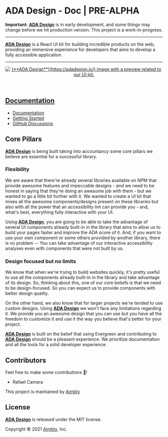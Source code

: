 # ADA Design - Doc | PRE-ALPHA

**Important:** [**ADA Design**](https://adadesign.io/) is in early development, and some things may change before we hit production version. This project is a work-in-progress.

---

[**ADA Design**](https://adadesign.io/) is a React UI kit for building incredible products on the web, providing an immersive experience for developers that aims to develop a fully accessible application.

---

<div align="center">
  <a href="https://evergreen.segment.com/">
    <img src="https://i.imgur.com/3z3QHag.png" alt="[**ADA Design**](https://adadesign.io/) image with a preview related to our UI-kit.">
	<br>
  <br>
  <br>
</div>

## Documentation

- [Documentation](https://adadesign.io/)
- [Getting Started](https://adadesign.io/docs/getting-started)
- [GitHub Discussions](https://github.com/aimbly/ada-design-doc/discussions)

## Core Pillars

[**ADA Design**](https://adadesign.io/) is being built taking into accountancy some core pillars we believe are essential for a successful library.

### Flexibility

We are aware that there're already several libraries available on NPM that provide awesome features and impeccable designs - and we need to be honest in saying that they're doing an awesome job with them - but we wanted to go a little bit further with it. We wanted to create a UI kit that mixes all the awesome components/designs present on these libraries but also with all the power that an accessibility lint can provide you - and, what's best, everything fully interactive with your UI.

Using [**ADA Design**](https://adadesign.io/), you are going to be able to take the advantage of several UI components already built-in in the library that aims to allow us to build your pages faster and improve the ADA score of it. And, if you want to use your own component or some others provided by another library, there is no problem -- You can take advantage of our interactive accessibility analyses even with components that were not built by us.

### Design focused but no limits

We know that when we're trying to build websites quickly, it's pretty useful to use all the components already built-in in the library and take advantage of its design. So, thinking about this, one of our core beliefs is that we need to be design-focused. So you can expect us to provide components with better design quality.

On the other hand, we also know that for larger projects we're tended to use custom designs. Using [**ADA Design**](https://adadesign.io/) we won't face any limitations regarding it. We provide you an awesome design that you can use but you have all the freedom to customize it and use it the way you believe that's better for your project.

[**ADA Design**](https://adadesign.io/) is built on the belief that using Evergreen and contributing to [**ADA Design**](https://adadesign.io/) should be a pleasant experience. We prioritize documentation and all the tools for a solid developer experience.

## Contributors

Feel free to make some contributions 🏅!

- Rafael Camara

This project is maintained by [Aimbly](https://github.com/aimbly)

## License

[**ADA Design**](https://adadesign.io/) is released under the MIT license.

Copyright © 2021 [Aimbly](https://github.com/aimbly), Inc.
